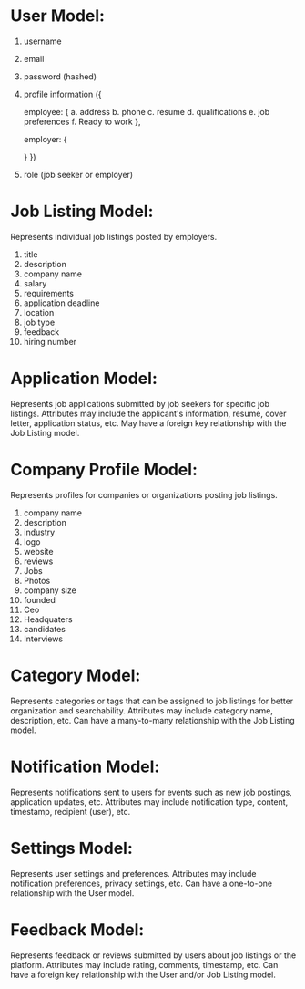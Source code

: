# User Model:

1. username
2. email
3. password (hashed)
4. profile information ({

    employee:    {
            a. address
            b. phone
            c. resume
            d. qualifications
            e. job preferences
            f. Ready to work
        },
    
    employer: {

    }
})
5. role (job seeker or employer)


# Job Listing Model:

Represents individual job listings posted by employers.

1. title
2. description
3. company name
4. salary
5. requirements
6. application deadline
7. location
8. job type
9. feedback
10. hiring number


# Application Model:

Represents job applications submitted by job seekers for specific job listings.
Attributes may include the applicant's information, resume, cover letter, application status, etc.
May have a foreign key relationship with the Job Listing model.

# Company Profile Model:

Represents profiles for companies or organizations posting job listings.

1. company name
2. description
3. industry
4. logo
5. website
6. reviews
7. Jobs
8. Photos
9. company size
10. founded
11. Ceo
12. Headquaters
13. candidates
14. Interviews


# Category Model:

Represents categories or tags that can be assigned to job listings for better organization and searchability.
Attributes may include category name, description, etc.
Can have a many-to-many relationship with the Job Listing model.

# Notification Model:

Represents notifications sent to users for events such as new job postings, application updates, etc.
Attributes may include notification type, content, timestamp, recipient (user), etc.

# Settings Model:

Represents user settings and preferences.
Attributes may include notification preferences, privacy settings, etc.
Can have a one-to-one relationship with the User model.

# Feedback Model:

Represents feedback or reviews submitted by users about job listings or the platform.
Attributes may include rating, comments, timestamp, etc.
Can have a foreign key relationship with the User and/or Job Listing model.